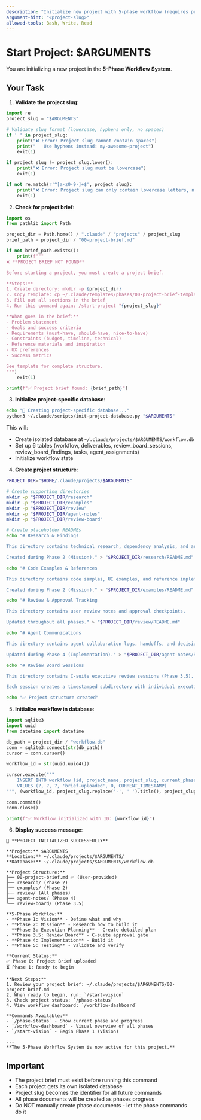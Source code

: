 ```yaml
---
description: "Initialize new project with 5-phase workflow (requires project brief)"
argument-hint: "<project-slug>"
allowed-tools: Bash, Write, Read
---
```


# Start Project: $ARGUMENTS

You are initializing a new project in the **5-Phase Workflow System**.

## Your Task

1. **Validate the project slug**:
```python
import re
project_slug = "$ARGUMENTS"

# Validate slug format (lowercase, hyphens only, no spaces)
if ' ' in project_slug:
    print("❌ Error: Project slug cannot contain spaces")
    print("   Use hyphens instead: my-awesome-project")
    exit(1)

if project_slug != project_slug.lower():
    print("❌ Error: Project slug must be lowercase")
    exit(1)

if not re.match(r'^[a-z0-9-]+$', project_slug):
    print("❌ Error: Project slug can only contain lowercase letters, numbers, and hyphens")
    exit(1)
```

2. **Check for project brief**:
```python
import os
from pathlib import Path

project_dir = Path.home() / ".claude" / "projects" / project_slug
brief_path = project_dir / "00-project-brief.md"

if not brief_path.exists():
    print(f"""
❌ **PROJECT BRIEF NOT FOUND**

Before starting a project, you must create a project brief.

**Steps:**
1. Create directory: mkdir -p {project_dir}
2. Copy template: cp ~/.claude/templates/phases/00-project-brief-template.md {brief_path}
3. Fill out all sections in the brief
4. Run this command again: /start-project "{project_slug}"

**What goes in the brief:**
- Problem statement
- Goals and success criteria
- Requirements (must-have, should-have, nice-to-have)
- Constraints (budget, timeline, technical)
- Reference materials and inspiration
- UX preferences
- Success metrics

See template for complete structure.
""")
    exit(1)

print(f"✅ Project brief found: {brief_path}")
```

3. **Initialize project-specific database**:
```bash
echo "🔧 Creating project-specific database..."
python3 ~/.claude/scripts/init-project-database.py "$ARGUMENTS"
```

This will:
- Create isolated database at `~/.claude/projects/$ARGUMENTS/workflow.db`
- Set up 6 tables (workflow, deliverables, review_board_sessions, review_board_findings, tasks, agent_assignments)
- Initialize workflow state

4. **Create project structure**:
```bash
PROJECT_DIR="$HOME/.claude/projects/$ARGUMENTS"

# Create supporting directories
mkdir -p "$PROJECT_DIR/research"
mkdir -p "$PROJECT_DIR/examples"
mkdir -p "$PROJECT_DIR/review"
mkdir -p "$PROJECT_DIR/agent-notes"
mkdir -p "$PROJECT_DIR/review-board"

# Create placeholder READMEs
echo "# Research & Findings

This directory contains technical research, dependency analysis, and architectural decisions.

Created during Phase 2 (Mission)." > "$PROJECT_DIR/research/README.md"

echo "# Code Examples & References

This directory contains code samples, UI examples, and reference implementations.

Created during Phase 2 (Mission)." > "$PROJECT_DIR/examples/README.md"

echo "# Review & Approval Tracking

This directory contains user review notes and approval checkpoints.

Updated throughout all phases." > "$PROJECT_DIR/review/README.md"

echo "# Agent Communications

This directory contains agent collaboration logs, handoffs, and decision records.

Updated during Phase 4 (Implementation)." > "$PROJECT_DIR/agent-notes/README.md"

echo "# Review Board Sessions

This directory contains C-suite executive review sessions (Phase 3.5).

Each session creates a timestamped subdirectory with individual executive reports." > "$PROJECT_DIR/review-board/README.md"

echo "✅ Project structure created"
```

5. **Initialize workflow in database**:
```python
import sqlite3
import uuid
from datetime import datetime

db_path = project_dir / "workflow.db"
conn = sqlite3.connect(str(db_path))
cursor = conn.cursor()

workflow_id = str(uuid.uuid4())

cursor.execute("""
    INSERT INTO workflow (id, project_name, project_slug, current_phase, phase_number, created_at)
    VALUES (?, ?, ?, 'brief-uploaded', 0, CURRENT_TIMESTAMP)
""", (workflow_id, project_slug.replace('-', ' ').title(), project_slug))

conn.commit()
conn.close()

print(f"✅ Workflow initialized with ID: {workflow_id}")
```

6. **Display success message**:
```
🎉 **PROJECT INITIALIZED SUCCESSFULLY**

**Project:** $ARGUMENTS
**Location:** ~/.claude/projects/$ARGUMENTS/
**Database:** ~/.claude/projects/$ARGUMENTS/workflow.db

**Project Structure:**
├── 00-project-brief.md ✅ (User-provided)
├── research/ (Phase 2)
├── examples/ (Phase 2)
├── review/ (All phases)
├── agent-notes/ (Phase 4)
└── review-board/ (Phase 3.5)

**5-Phase Workflow:**
- **Phase 1: Vision** - Define what and why
- **Phase 2: Mission** - Research how to build it
- **Phase 3: Execution Planning** - Create detailed plan
- **Phase 3.5: Review Board** - C-suite approval gate
- **Phase 4: Implementation** - Build it
- **Phase 5: Testing** - Validate and verify

**Current Status:**
✅ Phase 0: Project Brief uploaded
⏳ Phase 1: Ready to begin

**Next Steps:**
1. Review your project brief: ~/.claude/projects/$ARGUMENTS/00-project-brief.md
2. When ready to begin, run: `/start-vision`
3. Check project status: `/phase-status`
4. View workflow dashboard: `/workflow-dashboard`

**Commands Available:**
- `/phase-status` - Show current phase and progress
- `/workflow-dashboard` - Visual overview of all phases
- `/start-vision` - Begin Phase 1 (Vision)

---
**The 5-Phase Workflow System is now active for this project.**
```

## Important

- The project brief must exist before running this command
- Each project gets its own isolated database
- Project slug becomes the identifier for all future commands
- All phase documents will be created as phases progress
- Do NOT manually create phase documents - let the phase commands do it
